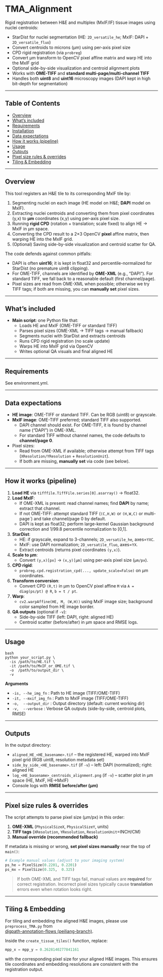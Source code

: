 # TMA_Alignment

Rigid registration between H&E and multiplex (MxIF/IF) tissue images using nuclei centroids:

- StarDist for nuclei segmentation (HE: `2D_versatile_he`; MxIF: DAPI + `2D_versatile_fluo`)
- Convert centroids to microns (μm) using per-axis pixel size
- CPD rigid registration (via `probreg`)
- Convert μm transform to OpenCV pixel affine matrix and warp HE into the MxIF grid
- Optional side-by-side visualization and centroid alignment plots
- Works with **OME-TIFF** and **standard multi-page/multi-channel TIFF**
- Handles both **uint8** and **uint16** microscopy images (DAPI kept in high bit-depth for segmentation)

------

## Table of Contents

- [Overview](#overview)
- [What’s included](#whats-included)
- [Requirements](#requirements)
- [Installation](#installation)
- [Data expectations](#data-expectations)
- [How it works (pipeline)](#how-it-works-pipeline)
- [Usage](#usage)
- [Outputs](#outputs)
- [Pixel size rules & overrides](#pixel-size-rules--overrides)
- [Tiling & Embedding](#Tiling--Embedding)
------

## Overview

This tool registers an H&E tile to its corresponding MxIF tile by:

1. Segmenting nuclei on each image (HE model on H&E; **DAPI** model on MxIF).
2. Extracting nuclei centroids and converting them from pixel coordinates (y,x) to **μm** coordinates (x,y) using per-axis pixel size.
3. Running **rigid CPD** (rotation + translation; scale fixed) to align HE → MxIF in μm space.
4. Converting the CPD result to a 2×3 OpenCV **pixel** affine matrix, then warping HE into the MxIF grid.
5. (Optional) Saving side-by-side visualization and centroid scatter for QA.

The code defends against common pitfalls:

- DAPI is often **uint16**; it is kept in float32 and percentile-normalized for StarDist (no premature uint8 clipping).
- For OME-TIFF, channels are identified by **OME-XML** (e.g., “DAPI”).
   For standard TIFF, we fall back to a reasonable default (first channel/page).
- Pixel sizes are read from OME-XML when possible; otherwise we try TIFF tags; if both are missing, you can **manually set** pixel sizes.

------

## What’s included

- **Main script**: one Python file that:
  - Loads HE and MxIF (OME-TIFF or standard TIFF)
  - Parses pixel sizes (OME-XML → TIFF tags → manual fallback)
  - Segments nuclei with StarDist and extracts centroids
  - Runs CPD rigid registration (no scale update)
  - Warps HE into MxIF grid via OpenCV
  - Writes optional QA visuals and final aligned HE

------

## Requirements

See environment.yml.

------

## Data expectations

- **HE image**: OME-TIFF or standard TIFF. Can be RGB (uint8) or grayscale.
- **MxIF image**: OME-TIFF preferred; standard TIFF also supported.
  - DAPI channel should exist. For OME-TIFF, it is found by channel name (“DAPI”) in OME-XML.
  - For standard TIFF without channel names, the code defaults to **channel/page 0**.
- Pixel sizes:
  - Read from OME-XML if available; otherwise attempt from TIFF tags (`XResolution/YResolution` + `ResolutionUnit`).
  - If both are missing, **manually set** via code (see below).

------

## How it works (pipeline)

1. **Load HE** via `tifffile.TiffFile.series[0].asarray()` → float32.
2. **Load MxIF**:
   - If OME-XML is present: read channel names; find **DAPI** by name; extract that channel.
   - If not OME-TIFF: attempt standard TIFF (`(C,H,W)` or `(H,W,C)` or multi-page`) and take channel/page 0 by default.
   - DAPI is kept as float32; perform large-kernel Gaussian background correction and 1/99.8 percentile normalization to [0,1].
3. **StarDist**:
   - HE: if grayscale, expand to 3-channels; `2D_versatile_he`, axes=`YXC`.
   - MxIF: use DAPI normalization; `2D_versatile_fluo`, axes=`YX`.
   - Extract centroids (returns pixel coordinates `(y,x)`).
4. **Scale to μm**:
   - Convert `(y,x)[px]` → `(x,y)[μm]` using per-axis pixel size (`μm/px`).
5. **CPD rigid**:
   - `probreg.cpd.registration_cpd(..., update_scale=False)` on μm coordinates.
6. **Transform conversion**:
   - Convert CPD `(R,t)` in μm to OpenCV pixel affine `M` via `A = diag(ps/pt) @ R`, `b = t / pt`.
7. **Warp**:
   - `cv2.warpAffine(HE, M, (W,H))` using MxIF image size; background color sampled from HE image border.
8. **QA outputs** (optional if `-v`):
   - Side-by-side TIFF (left: DAPI, right: aligned HE)
   - Centroid scatter (before/after) in μm space and RMSE logs.

------

## Usage

```
bash
python your_script.py \
  -is /path/to/HE.tif \
  -it /path/to/MxIF_or_OME.tif \
  -o  /path/to/output_dir \
  -v
```

**Arguments**

- `-is, --he_img_fn` : Path to HE image (TIFF/OME-TIFF)
- `-it, --mxif_img_fn` : Path to MxIF image (TIFF/OME-TIFF)
- `-o,  --output_dir` : Output directory (default: current working dir)
- `-v,  --verbose` : Verbose QA outputs (side-by-side, centroid plots, RMSE)

------

## Outputs

In the output directory:

- `aligned_HE_<HE_basename>.tif` – the registered HE, warped into MxIF pixel grid (RGB uint8, resolution metadata set)
- `side_by_side_<HE_basename>.tif` (if `-v`) – left: DAPI (normalized); right: aligned HE
- `log_<HE_basename>_centroids_alignment.png` (if `-v`) – scatter plot in μm space (HE, MxIF, HE→MxIF)
- Console logs with **RMSE before/after (μm)**

------

## Pixel size rules & overrides

The script attempts to parse pixel size (μm/px) in this order:

1. **OME-XML** (`PhysicalSizeX`, `PhysicalSizeY`, units)
2. **TIFF tags** (`XResolution`, `YResolution`, `ResolutionUnit`=INCH/CM)
3. **Manual override (recommended fallback)**

If metadata is missing or wrong, **set pixel sizes manually** near the top of `main()`:

```python
# Example manual values (adjust to your imaging system)
ps_he = PixelSize(0.2201, 0.2201)
ps_mx = PixelSize(0.325,  0.325)
```

> If both OME-XML and TIFF tags fail, manual values are **required** for correct registration.
>  Incorrect pixel sizes typically cause **translation** errors even when rotation looks right.

------

## Tiling & Embedding

For tiling and embedding the aligned H&E images, please use `preprocess_TMA.py` from  
[digpath-annotation-flows (peiliang-branch)](https://github.com/dimi-lab/digpath-annotation-flows/tree/peiliang-branch/ms_prediction).

Inside the `create_tissue_tiles()` function, replace:

```python
mpp_x = mpp_y = 0.2628140277841161
```
with the corresponding pixel size for your aligned H&E images.
This ensures tile coordinates and embedding resolutions are consistent with the registration output.